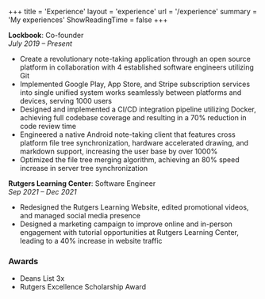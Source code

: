 +++
title = 'Experience'
layout = 'experience'
url = '/experience'
summary = 'My experiences'
ShowReadingTime = false
+++

**Lockbook**: Co-founder\
*July 2019 – Present*
+ Create a revolutionary note-taking application through an open source platform in collaboration with 4 established software engineers utilizing Git
+ Implemented Google Play, App Store, and Stripe subscription services into single unified system works seamlessly between platforms and devices, serving 1000 users
+ Designed and implemented a CI/CD integration pipeline utilizing Docker, achieving full codebase coverage and resulting in a 70% reduction in code review time
+ Engineered a native Android note-taking client that features cross platform file tree synchronization, hardware accelerated drawing, and markdown support, increasing the user base by over 1000%
+ Optimized the file tree merging algorithm, achieving an 80% speed increase in server tree synchronization

**Rutgers Learning Center**: Software Engineer\
*Sep 2021 – Dec 2021*
+ Redesigned the Rutgers Learning Website, edited promotional videos, and managed social media presence
+ Designed a marketing campaign to improve online and in-person engagement with tutorial opportunities at Rutgers Learning Center, leading to a 40% increase in website traffic

### Awards
+ Deans List 3x
+ Rutgers Excellence Scholarship Award

